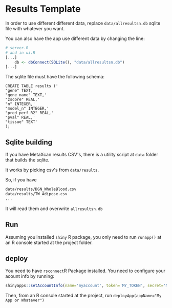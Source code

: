 # Results Template

In order to use different different data, replace `data/allresultsn.db` sqlite file  with whatever you want.

You can also have the app use different data by changing the line:

```R
# server.R
# and in ui.R
[...]
    db <- dbConnect(SQLite(), "data/allresultsn.db")
[...]
```

The sqlite file must have the following schema:

```
CREATE TABLE results ('
"gene" TEXT,'
"gene_name" TEXT,'
"zscore" REAL,'
"n" INTEGER,'
"model_n" INTEGER,'
"pred_perf_R2" REAL,'
"pval" REAL,'
"tissue" TEXT'
);
```

## Sqlite building

If you have MetaXcan results CSV's, there is a utility script at `data` folder that builds the sqlite.

It works by picking csv's from `data/results`.

So, if you have

```bash
data/results/DGN_WholeBlood.csv
data/results/TW_Adipose.csv
...
```

It will read them and overwrite `allresultsn.db`

## Run

Assuming you installed `shiny` R package, you only need to run `runapp()` at an R console started at the project folder.

## deploy

You need to have `rsconnect`R Package installed. You need to configure your acount info by running:

```R
shinyapps::setAccountInfo(name='myaccount', token='MY_TOKEN', secret='MY_SECRET')
```

Then, from an R console started at the project, run `deployApp(appName="My App or Whatever")`

